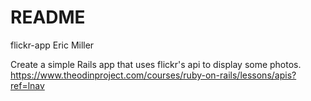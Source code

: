 # README
flickr-app
Eric Miller


Create a simple Rails app that uses flickr's api to display some photos.
https://www.theodinproject.com/courses/ruby-on-rails/lessons/apis?ref=lnav

